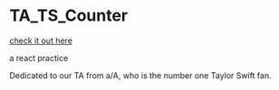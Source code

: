 # TA_TS_Counter

[check it out here](https://yu-huanwu.github.io/TA_TS_Counter/)

a react practice

Dedicated to our TA from a/A, who is the number one Taylor Swift fan.
